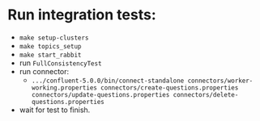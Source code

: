 # Run integration tests:

* `make setup-clusters`
* `make topics_setup` 
* `make start_rabbit` 
* run `FullConsistencyTest`
* run connector:
    * `.../confluent-5.0.0/bin/connect-standalone connectors/worker-working.properties connectors/create-questions.properties connectors/update-questions.properties connectors/delete-questions.properties`
* wait for test to finish.
